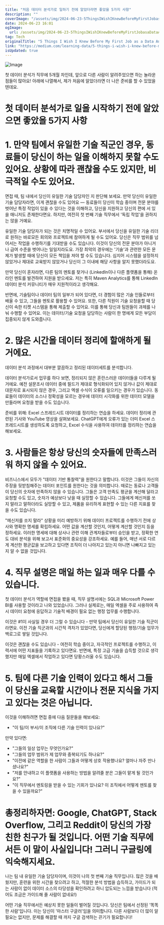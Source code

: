 ```yaml
---
title: "처음 데이터 분석가로 일하기 전에 알았더라면 좋았을 5가지 사항"
description: ""
coverImage: "/assets/img/2024-06-23-5ThingsIWishIKnewBeforeMyFirstJobasaDataAnalyst_0.png"
date: 2024-06-23 16:01
ogImage: 
  url: /assets/img/2024-06-23-5ThingsIWishIKnewBeforeMyFirstJobasaDataAnalyst_0.png
tag: Tech
originalTitle: "5 Things I Wish I Knew Before My First Job as a Data Analyst"
link: "https://medium.com/learning-data/5-things-i-wish-i-knew-before-my-first-job-as-a-data-analyst-3bdef1f2c6f"
isUpdated: true
---
```







![Image](/assets/img/2024-06-23-5ThingsIWishIKnewBeforeMyFirstJobasaDataAnalyst_0.png)

첫 데이터 분석가 직무에 5개월 차인데, 앞으로 다른 사람이 알려주었으면 하는 놀라운 점들이 많아요! 아래에 나열해서, 제가 처음에 알았더라면 더 나은 준비를 할 수 있었을 텐데요.

# 첫 데이터 분석가로 일을 시작하기 전에 알았으면 좋았을 5가지 사항

# 1. 만약 팀에서 유일한 기술 직군인 경우, 동료들이 당신이 하는 일을 이해하지 못할 수도 있어요. 상황에 따라 괜찮을 수도 있지만, 비극적일 수도 있어요.


<div class="content-ad"></div>

면접 때, 팀 내에서 당신이 유일한 기술 담당자인 지 판단해 보세요. 만약 당신이 유일한 기술 담당자라면, 이게 괜찮을 수도 있어요 — 동료들이 당신이 학습 중이며 전문 분야를 벗어난 특정 작업이 있을 수 있다는 것을 이해하고, 당신을 지원하고 당신의 편에 서 있을 매니저도 존재한다면요. 하지만, 여전히 첫 번째 기술 직무에서 '독립 작업'을 권하지는 않을 거예요.

유일한 기술 담당자가 되는 것은 치명적일 수 있어요. 부서에서 당신을 유일한 기술 리더로 원하는 바로모든 회의와 프로젝트에 참여하게 될 수도 있어요. 당신은 직무 범위를 넘어서는 작업을 수행하기를 기대받을 수도 있습니다. 이것이 당신의 전문 분야가 아니거나 급여 수준을 벗어나는 일일지라도요. 가장 최악의 경우에는 '기술'과 관련한 모든 문제가 발생할 때에 당신이 모든 책임을 져야 할 수도 있습니다. 심지어 시스템을 설정하지 않았거나 제대로 교육받지 않았거나 당신이 그 이내에 해당 사항을 알지 못했더라도요.

만약 당신이 혼자라면, 다른 팀의 멘토를 찾거나 (LinkedIn이나 다른 플랫폼을 통해) 온라인 멘토를 발견하여 지원을 받으세요. 저는 특히 Maven Analytics를 통해 LinkedIn 데이터 분석 커뮤니티가 매우 지원적이라고 생각해요.

반면에, 기술팀이나 데이터 팀의 일부가 되어 있다면, 더 경험이 많은 기술 인들로부터 배울 수 있고, 그들을 멘토로 활용할 수 있어요. 또한, 다른 직원이 기술 요청을할 때 당신이 속한 티켓 시스템을 통해 제출할 수 있어요. 이를 통해 당신과 팀원들이 과제를 나눠 수행할 수 있어요. 이는 데이터/기술 요청을 담당하는 사람이 한 명에게 모든 부담이 집중되지 않게 도와줍니다.

<div class="content-ad"></div>

# 2. 많은 시간을 데이터 정리에 할애하게 될 거에요.

데이터 분석 과정에서 대부분 깔끔하고 정리된 데이터세트를 분석합니다.

데이터 분석가로서 업무를 하다 보면, 정리되지 않은 혼란스러운 데이터들을 다루게 될 거에요. 예전 설문조사 데이터 중에 필드가 제대로 형식화되어 있지 않거나 값이 제대로 대문자로 표시되지 않은 경우, 그리고 엑셀 수식이 오류를 일으키는 경우가 있습니다. 동료들이 데이터의 소스나 정확성을 모르는 경우에 데이터 시각화를 위한 데이터 모델을 만들라며 요청을 받을 수도 있습니다.

준비를 위해: Excel 스프레드시트 데이터를 정리하는 연습을 하세요. 데이터 정리에 관련된 기사와 YouTube 영상을 살펴보세요. ChatGPT에게 오류가 있는 더미 Excel 스프레드시트를 생성하도록 요청하고, Excel 수식을 사용하여 데이터를 정리하는 연습을 해보세요.

<div class="content-ad"></div>

# 3. 사람들은 항상 당신의 숫자들에 만족스러워 하지 않을 수 있어요.

비즈니스에서 모두가 "데이터 기반 통찰력"을 원한다고 말합니다. 이것은 그들이 자신의 주장을 뒷받침해주는 데이터 포인트를 원한다는 것을 의미합니다. 때로는 동료나 고객들이 당신의 숫자에 만족하지 않을 수 있습니다. 그들은 고객 만족도 평균을 계산해 달라고 요청할 수도 있고, 숫자가 예상보다 낮을 때 실망할 수 있습니다. 그들에게 메신저를 쏘지 말라고 말하더라도 실망할 수 있고, 제품을 유리하게 표현할 수 있는 다른 지표를 찾을 수도 있습니다.

"메신저를 쏘지 말라" 상황을 미리 예방하기 위해 데이터 프로젝트를 수행하기 전에 상사와 명확한 명세를 확립하세요. 어떤 값을 계산할 것인지, 어떻게 계산할 것인지 등을 정하세요. 이러한 명세에 대해 상사나 관련 이해 관계자들로부터 승인을 받고, 정확한 연도 대비 분석을 위해 보고서 표준화의 중요성을 강조하세요. 예를 들어, 매년 서로 다르게 계산한 평균값을 보고하고 있다면 조직이 더 나아지고 있는지 아니면 나빠지고 있는지 알 수 없을 것입니다.

<div class="content-ad"></div>

# 4. 직무 설명은 매일 하는 일과 매우 다를 수 있습니다.

첫 데이터 분석가 역할에 면접을 봤을 때, 직무 설명서에는 SQL과 Microsoft Power BI를 사용할 것이라고 나와 있었습니다. 그러나 실제로는, 매일 엑셀을 주로 사용하여 즉시 데이터 요청에 응답하고 기술적 배경이 필요 없는 행정 업무를 수행합니다.

이것은 #1이 사실일 경우 더 그럴 수 있습니다 - 만약 팀에서 당신이 유일한 기술 직군이라면요. 이전 기술 직군과의 시간적 격차가 있었다면, 당신에게 할당된 행정/기술 업무가 백로그로 쌓일 것입니다.

이것은 괜찮을 수도 있습니다 - 여전히 학습 중이고, 자극적인 프로젝트를 수행하고, 이력서에 어떤 지표들을 기록하고 있다면요. 반면에, 특정 고급 기술을 습득할 것으로 생각했지만 매일 엑셀에서 작업하고 있다면 당황스러울 수도 있습니다.

<div class="content-ad"></div>

# 5. 팀에 다른 기술 인력이 있다고 해서 그들이 당신을 교육할 시간이나 전문 지식을 가지고 있다는 것은 아닙니다.

이것을 이해하려면 면접 중에 다음 질문들을 해보세요:

- "이 팀/이 부서/이 조직에 다른 기술 인력이 있나요?"

만약 있다면:

<div class="content-ad"></div>

- "그들의 일상 업무는 무엇인가요?"
- "그들의 업무 범위가 제 업무와 중복되기도 하나요?"
- "이전에 같은 역할을 한 사람이 그들과 어떻게 상호 작용했나요? 얼마나 자주 만나셨나요?"
- "저를 안내하고 이 플랫폼을 사용하는 방법을 알려줄 분은 그들이 맡게 될 것인가요?"
- "이 직무에서 멘토링을 받을 수 있는 기회가 있나요? 이 조직에서 어떻게 멘토를 찾을 수 있을까요?"

# 총정리하자면: Google, ChatGPT, Stack Overflow, 그리고 Reddit이 당신의 가장 친한 친구가 될 것입니다. 어떤 기술 직무에서든 이 말이 사실입니다! 그러니 구글링에 익숙해지세요.

나는 팀 내 유일한 기술 담당자이며, 이것이 나의 첫 번째 기술 직무입니다. 많은 것을 배웠지만, 훈련을 위한 시간을 찾으려고 하고, 적절한 분석 방법을 습득하고, 가이드가 되는 사람이 없이 데이터 소스의 타당성을 확인하려고 하니 압도되는 느낌을 받습니다 (적어도 조금은 가이드해 줄 사람이 없네요!)

어떤 기술 직무에서든 예상치 못한 일들이 벌어질 것입니다. 당신은 팀에서 선정된 '똑똑한 사람'입니다. 이는 당신이 '마스터 구글러'임을 의미합니다. 다른 사람보다 더 많이 알 필요는 없지만, 문제를 해결할 때 까지 구글 검색하는 끈기가 필요합니다!